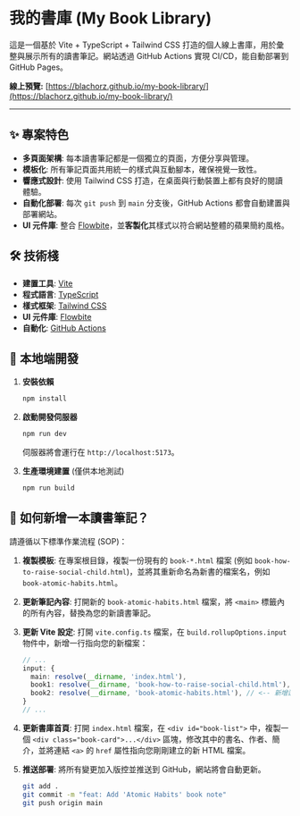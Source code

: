 # 我的書庫 (My Book Library)

這是一個基於 Vite + TypeScript + Tailwind CSS 打造的個人線上書庫，用於彙整與展示所有的讀書筆記。網站透過 GitHub Actions 實現 CI/CD，能自動部署到 GitHub Pages。

**線上預覽:** [https://blachorz.github.io/my-book-library/](https://blachorz.github.io/my-book-library/)

---

## ✨ 專案特色

*   **多頁面架構**: 每本讀書筆記都是一個獨立的頁面，方便分享與管理。
*   **模板化**: 所有筆記頁面共用統一的樣式與互動腳本，確保視覺一致性。
*   **響應式設計**: 使用 Tailwind CSS 打造，在桌面與行動裝置上都有良好的閱讀體驗。
*   **自動化部署**: 每次 `git push` 到 `main` 分支後，GitHub Actions 都會自動建置與部署網站。
*   **UI 元件庫**: 整合 [Flowbite](https://flowbite.com/)，並**客製化**其樣式以符合網站整體的蘋果簡約風格。

## 🛠️ 技術棧

*   **建置工具**: [Vite](https://vitejs.dev/)
*   **程式語言**: [TypeScript](https://www.typescriptlang.org/)
*   **樣式框架**: [Tailwind CSS](https://tailwindcss.com/)
*   **UI 元件庫**: [Flowbite](https://flowbite.com/)
*   **自動化**: [GitHub Actions](https://github.com/features/actions)

## 🚀 本地端開發

1.  **安裝依賴**
    ```bash
    npm install
    ```

2.  **啟動開發伺服器**
    ```bash
    npm run dev
    ```
    伺服器將會運行在 `http://localhost:5173`。

3.  **生產環境建置** (僅供本地測試)
    ```bash
    npm run build
    ```

## 📖 如何新增一本讀書筆記？

請遵循以下標準作業流程 (SOP)：

1.  **複製模板**:
    在專案根目錄，複製一份現有的 `book-*.html` 檔案 (例如 `book-how-to-raise-social-child.html`)，並將其重新命名為新書的檔案名，例如 `book-atomic-habits.html`。

2.  **更新筆記內容**:
    打開新的 `book-atomic-habits.html` 檔案，將 `<main>` 標籤內的所有內容，替換為您的新讀書筆記。

3.  **更新 Vite 設定**:
    打開 `vite.config.ts` 檔案，在 `build.rollupOptions.input` 物件中，新增一行指向您的新檔案：
    ```ts
    // ...
    input: {
      main: resolve(__dirname, 'index.html'),
      book1: resolve(__dirname, 'book-how-to-raise-social-child.html'),
      book2: resolve(__dirname, 'book-atomic-habits.html'), // <-- 新增這一行
    }
    // ...
    ```

4.  **更新書庫首頁**:
    打開 `index.html` 檔案，在 `<div id="book-list">` 中，複製一個 `<div class="book-card">...</div>` 區塊，修改其中的書名、作者、簡介，並將連結 `<a>` 的 `href` 屬性指向您剛剛建立的新 HTML 檔案。

5.  **推送部署**:
    將所有變更加入版控並推送到 GitHub，網站將會自動更新。
    ```bash
    git add .
    git commit -m "feat: Add 'Atomic Habits' book note"
    git push origin main
    ```
